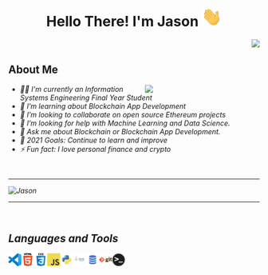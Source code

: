 ### <h1 align="center"> Hello There! I'm Jason <img src="Hi.gif" width="40px"/> </h1>  <div align = 'right'>![](https://komarev.com/ghpvc/?username=jasonnlim-ds&color=blueviolet)</div>

## About Me
</em></p> <img align='right' src="https://media.giphy.com/media/M9gbBd9nbDrOTu1Mqx/giphy.gif" width="230">
<p><em>

- 👨‍🎓 I'm currently an Information Systems Engineering Final Year Student<br/>
- 🌱 I’m learning about Blockchain App Development<br/>
- 👯 I’m looking to collaborate on open source Ethereum projects<br/>
- 🤔 I’m looking for help with Machine Learning and Data Science. <br/>
- 💬 Ask me about Blockchain or Blockchain App Development. <br/>
- 🥅 2021 Goals: Continue to learn and improve<br/>
- ⚡ Fun fact: I love personal finance and crypto<br/>
<br />

---
  
<p> <img src="https://github-readme-stats.vercel.app/api?username=JasonnLim&show_icons=true&theme=radical" alt="Jason" />
  
---
  
<br/>

## Languages and Tools

<img align="left" alt="Visual Studio Code" width="26px" src="https://raw.githubusercontent.com/github/explore/80688e429a7d4ef2fca1e82350fe8e3517d3494d/topics/visual-studio-code/visual-studio-code.png" />
<img align="left" alt="HTML5" width="26px" src="https://raw.githubusercontent.com/github/explore/80688e429a7d4ef2fca1e82350fe8e3517d3494d/topics/html/html.png" />
<img align="left" alt="CSS3" width="26px" src="https://raw.githubusercontent.com/github/explore/80688e429a7d4ef2fca1e82350fe8e3517d3494d/topics/css/css.png" />
<img align="left" alt="JavaScript" width="26px" src="https://raw.githubusercontent.com/github/explore/80688e429a7d4ef2fca1e82350fe8e3517d3494d/topics/javascript/javascript.png" />
<img align="left" alt="Python" width="26px" src="https://raw.githubusercontent.com/github/explore/80688e429a7d4ef2fca1e82350fe8e3517d3494d/topics/python/python.png" />
<img align="left" alt="Java" width="26px" src="https://raw.githubusercontent.com/github/explore/80688e429a7d4ef2fca1e82350fe8e3517d3494d/topics/java/java.png" />
<img align="left" alt="SQL" width="26px" src="https://raw.githubusercontent.com/github/explore/80688e429a7d4ef2fca1e82350fe8e3517d3494d/topics/sql/sql.png" />
<img align="left" alt="Git" width="26px" src="https://raw.githubusercontent.com/github/explore/80688e429a7d4ef2fca1e82350fe8e3517d3494d/topics/git/git.png" />
<img align="left" alt="Terminal" width="26px" src="https://raw.githubusercontent.com/github/explore/80688e429a7d4ef2fca1e82350fe8e3517d3494d/topics/terminal/terminal.png" />
